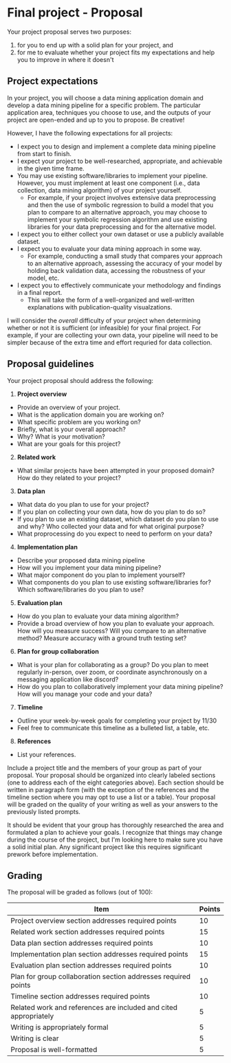 # Final project - Proposal

Your project proposal serves two purposes:

1. for you to end up with a solid plan for your project, and
2. for me to evaluate whether your project fits my expectations and help you to improve in where it doesn't

## Project expectations

In your project, you will choose a data mining application domain and develop a data mining pipeline for a specific problem.
The particular application area, techniques you choose to use, and the outputs of your project are open-ended and up to you to propose.
Be creative!

However, I have the following expectations for all projects:

- I expect you to design and implement a complete data mining pipeline from start to finish.
- I expect your project to be well-researched, appropriate, and achievable in the given time frame.
- You may use existing software/libraries to implement your pipeline. However, you must implement at least one component (i.e., data collection, data mining algorithm) of your project yourself.
  - For example, if your project involves extensive data preprocessing and then the use of symbolic regression to build a model that you plan to compare to an alternative approach, you may choose to implement your symbolic regression algorithm and use existing libraries for your data preprocessing and for the alternative model.
- I expect you to either collect your own dataset or use a publicly available dataset.
- I expect you to evaluate your data mining approach in some way.
  - For example, conducting a small study that compares your approach to an alternative approach, assessing the accuracy of your model by holding back validation data, accessing the robustness of your model, etc.
- I expect you to effectively communicate your methodology and findings in a final report.
  - This will take the form of a well-organized and well-written explanations with publication-quality visualzations.

I will consider the _overall_ difficulty of your project when determining whether or not it is sufficient (or infeasible) for your final project.
For example, if your are collecting your own data, your pipeline will need to be simpler because of the extra time and effort requried for data collection.

## Proposal guidelines

Your project proposal should address the following:

1. **Project overview**
  - Provide an overview of your project.
  - What is the application domain you are working on?
  - What specific problem are you working on?
  - Briefly, what is your overall approach?
  - Why? What is your motivation?
  - What are your goals for this project?
2. **Related work**
  - What similar projects have been attempted in your proposed domain? How do they related to your project?
3. **Data plan**
  - What data do you plan to use for your project?
  - If you plan on collecting your own data, how do you plan to do so?
  - If you plan to use an existing dataset, which dataset do you plan to use and why? Who collected your data and for what original purpose?
  - What proprocessing do you expect to need to perform on your data?
4. **Implementation plan**
  - Describe your proposed data mining pipeline
  - How will you implement your data mining pipeline?
  - What major component do you plan to implement yourself?
  - What components do you plan to use existing software/libraries for? Which software/libraries do you plan to use?
5. **Evaluation plan**
  - How do you plan to evaluate your data mining algorithm?
  - Provide a broad overview of how you plan to evaluate your approach. How will you measure success? Will you compare to an alternative method? Measure accuracy with a ground truth testing set?
6. **Plan for group collaboration**
  - What is your plan for collaborating as a group? Do you plan to meet regularly in-person, over zoom, or coordinate asynchronously on a messaging application like discord?
  - How do you plan to collaboratively implement your data mining pipeline? How will you manage your code and your data?
7. **Timeline**
  - Outline your week-by-week goals for completing your project by 11/30
  - Feel free to communicate this timeline as a bulleted list, a table, etc.
8. **References**
  - List your references.

Include a project title and the members of your group as part of your proposal.
Your proposal should be organized into clearly labeled sections (one to address each of the eight categories above).
Each section should be written in paragraph form (with the exception of the references and the timeline section where you may opt to use a list or a table).
Your proposal will be graded on the quality of your writing as well as your answers to the previously listed prompts.

It should be evident that your group has thoroughly researched the area and formulated a plan to achieve your goals.
I recognize that things may change during the course of the project, but I'm looking here to make sure you have a solid initial plan.
Any significant project like this requires significant prework before implementation.

## Grading

The proposal will be graded as follows (out of 100):

| Item | Points |
| --- | --- |
| Project overview section addresses required points | 10 |
| Related work section addresses required points| 15 |
| Data plan section addresses required points | 10 |
| Implementation plan section addresses required points | 15 |
| Evaluation plan section addresses required points | 10 |
| Plan for group collaboration section addresses required points | 10 |
| Timeline section addresses required points | 10 |
| Related work and references are included and cited appropriately | 5 |
| Writing is appropriately formal | 5 |
| Writing is clear | 5 |
| Proposal is well-formatted | 5 |